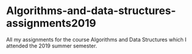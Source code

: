 # Algorithms-and-data-structures-assignments2019
All my assignments for the course Algorithms and Data Structures which I attended the 2019 summer semester.
